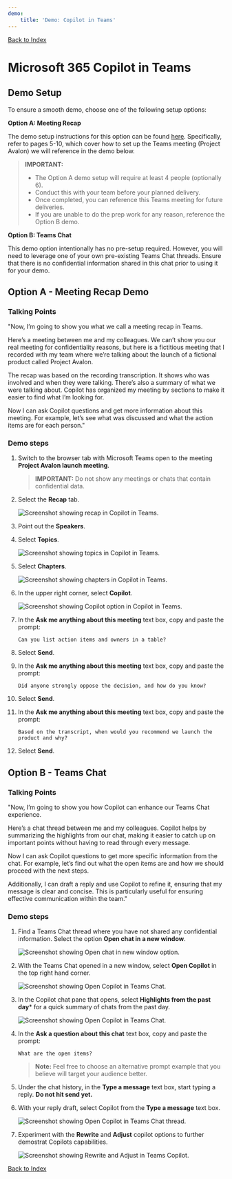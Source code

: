 ```yaml
---
demo:
    title: 'Demo: Copilot in Teams'
---
```


[Back to Index](https://microsoftlearning.github.io/MS-4012-Microsoft-Copilot-Web-Based-Interactive-Experience-for-Executives/)

# Microsoft 365 Copilot in Teams

## Demo Setup

To ensure a smooth demo, choose one of the following setup options:

**Option A: Meeting Recap**

The demo setup instructions for this option can be found [here](https://github.com/MicrosoftLearning/MS-4012-Microsoft-Copilot-Web-Based-Interactive-Experience-for-Executives/raw/refs/heads/master/Resourcefiles/Copilot_Demo_Guidance_Prep_Session.docx). Specifically, refer to pages 5-10, which cover how to set up the Teams meeting (Project Avalon) we will reference in the demo below.

> **IMPORTANT:**
> - The Option A demo setup will require at least 4 people (optionally 6).
> - Conduct this with your team before your planned delivery.
> - Once completed, you can reference this Teams meeting for future deliveries.
> - If you are unable to do the prep work for any reason, reference the Option B demo.

**Option B: Teams Chat**

This demo option intentionally has no pre-setup required. However, you will need to leverage one of your own pre-existing Teams Chat threads. Ensure that there is no confidential information shared in this chat prior to using it for your demo.


## Option A - Meeting Recap Demo

### Talking Points

"Now, I’m going to show you what we call a meeting recap in Teams.

Here’s a meeting between me and my colleagues. We can’t show you our real meeting for confidentiality reasons, but here is a fictitious meeting that I recorded with my team where we’re talking about the launch of a fictional product called Project Avalon.

The recap was based on the recording transcription. It shows who was involved and when they were talking. There’s also a summary of what we were talking about. Copilot has organized my meeting by sections to make it easier to find what I’m looking for.

Now I can ask Copilot questions and get more information about this meeting. For example, let’s see what was discussed and what the action items are for each person."

### Demo steps

1. Switch to the browser tab with Microsoft Teams open to the meeting **Project Avalon launch meeting**.

    > **IMPORTANT:**  Do not show any meetings or chats that contain confidential data.

1. Select the **Recap** tab.

    ![Screenshot showing recap in Copilot in Teams.](../Demos/Media/teams_recap.png)

1. Point out the **Speakers**.
1. Select **Topics**.

    ![Screenshot showing topics in Copilot in Teams.](../Demos/Media/teams_topics.png)

1. Select **Chapters**.

    ![Screenshot showing chapters in Copilot in Teams.](../Demos/Media/teams_chapters.png)

1. In the upper right corner, select **Copilot**.

    ![Screenshot showing Copilot option in Copilot in Teams.](../Demos/Media/teams_copilot.png)

1. In the **Ask me anything about this meeting** text box, copy and paste the prompt:

    ```text
    Can you list action items and owners in a table?
    ```

1. Select **Send**.
1. In the **Ask me anything about this meeting** text box, copy and paste the prompt: 

    ```text
    Did anyone strongly oppose the decision, and how do you know?
    ```
    
1. Select **Send**.
1. In the **Ask me anything about this meeting** text box, copy and paste the prompt:

    ```text
    Based on the transcript, when would you recommend we launch the product and why?
    ```

1. Select **Send**.

## Option B - Teams Chat

### Talking Points

"Now, I’m going to show you how Copilot can enhance our Teams Chat experience.

Here’s a chat thread between me and my colleagues. Copilot helps by summarizing the highlights from our chat, making it easier to catch up on important points without having to read through every message.

Now I can ask Copilot questions to get more specific information from the chat. For example, let’s find out what the open items are and how we should proceed with the next steps.

Additionally, I can draft a reply and use Copilot to refine it, ensuring that my message is clear and concise. This is particularly useful for ensuring effective communication within the team."

### Demo steps

1. Find a Teams Chat thread where you have not shared any confidential information. Select the option **Open chat in a new window**.

    ![Screenshot showing Open chat in new window option.](../Demos/Media/teams_open_chat_window.png)

1. With the Teams Chat opened in a new window, select **Open Copilot** in the top right hand corner.

    ![Screenshot showing Open Copilot in Teams Chat.](../Demos/Media/teams_open_copilot.png)

1. In the Copilot chat pane that opens, select **Highlights from the past day*** for a quick summary of chats from the past  day.

    ![Screenshot showing Open Copilot in Teams Chat.](../Demos/Media/teams_highlights.png)

1. In the **Ask a question about this chat** text box, copy and paste the prompt: 

    ```text
    What are the open items?
    ```
    > **Note:**  Feel free to choose an alternative prompt example that you believe will target your audience better.   

1. Under the chat history, in the **Type a message** text box, start typing a reply. **Do not hit send yet.**

1. With your reply draft, select Copilot from the **Type a message** text box.

    ![Screenshot showing Open Copilot in Teams Chat thread.](../Demos/Media/teams_open_copilot_chat.png)   

1. Experiment with the **Rewrite** and **Adjust** copilot options to further demostrat Copilots capabilities.

    ![Screenshot showing Rewrite and Adjust in Teams Copilot.](../Demos/Media/teams_rewrite_adjust.png)     

[Back to Index](https://microsoftlearning.github.io/MS-4012-Microsoft-Copilot-Web-Based-Interactive-Experience-for-Executives/)
